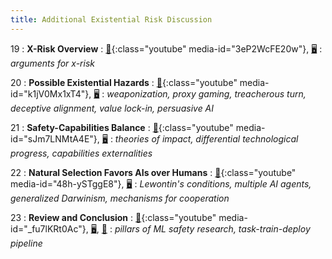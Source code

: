 ```yaml
---
title: Additional Existential Risk Discussion
---
```


19
: **X-Risk Overview**
: [🎥](#media-popup){:class="youtube" media-id="3eP2WcFE20w"}, [🖥️](https://docs.google.com/presentation/d/19IuBw7GsO6MEeOQIAbY6imDnWLSLT4Fzk2PAW6xq_gA/edit?usp=sharing)
: _arguments for x-risk_

20
: **Possible Existential Hazards**
: [🎥](#media-popup){:class="youtube" media-id="k1jV0Mx1xT4"}, [🖥️](https://docs.google.com/presentation/d/1tp65f22ZhWoKdie6VNrh2nY1dWLoK_0WXSSXzdBYLt4/edit?usp=sharing)
: _weaponization, proxy gaming, treacherous turn, deceptive alignment, value lock-in, persuasive AI_

21
: **Safety-Capabilities Balance**
: [🎥](#media-popup){:class="youtube" media-id="sJm7LNMtA4E"}, [🖥️](https://docs.google.com/presentation/d/1P2VsZClM6YsK_vYtO66Yt-JeKlCFBABK-4ieZf0F2B4/edit?usp=sharing)
: _theories of impact, differential technological progress, capabilities externalities_

22
: **Natural Selection Favors AIs over Humans**
: [🎥](#media-popup){:class="youtube" media-id="48h-ySTggE8"}, [🖥️](https://docs.google.com/presentation/d/1asx5L-tEk5mZTxvO2xzty_YII8fUy7XNgv6Fh55IUBM/edit?usp=sharing)
: _Lewontin's conditions, multiple AI agents, generalized Darwinism, mechanisms for cooperation_

23
: **Review and Conclusion**
: [🎥](#media-popup){:class="youtube" media-id="_fu7lKRt0Ac"}, [🖥️](https://docs.google.com/presentation/d/1EL9ogIdzapL8_tZMMTw0CfhusRmHtnqA9uh3Wcoutj4/edit?usp=sharing), [📝](https://drive.google.com/file/d/1bKAyPeWSz4_jr3vdm2rHKrWu_xe-CNv_/view?usp=sharing)
: _pillars of ML safety research, task-train-deploy pipeline_
